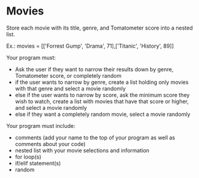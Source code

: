 # Movies

Store each movie with its title, genre, and Tomatometer score into a nested list.

Ex.: movies = [['Forrest Gump', 'Drama', 71],['Titanic', 'History', 89]]

Your program must:
- Ask the user if they want to narrow their results down by genre, Tomatometer score, or completely random
- if the user wants to narrow by genre, create a list holding only movies with that genre and select a movie randomly
- else if the user wants to narrow by score, ask the minimum score they wish to watch, create a list with movies that have that score or higher, and select a movie randomly
- else if they want a completely random movie, select a movie randomly

Your program must include:
- comments (add your name to the top of your program as well as comments about your code)
- nested list with your movie selections and information
- for loop(s)
- if/elif statement(s)
- random